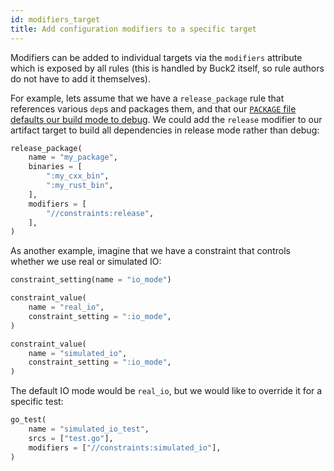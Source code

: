 ```yaml
---
id: modifiers_target
title: Add configuration modifiers to a specific target
---
```


Modifiers can be added to individual targets via the `modifiers` attribute which
is exposed by all rules (this is handled by Buck2 itself, so rule authors do not
have to add it themselves).

For example, lets assume that we have a `release_package` rule that references
various `dep`s and packages them, and that our
[`PACKAGE` file defaults our build mode to debug](./modifiers_package.md). We
could add the `release` modifier to our artifact target to build all
dependencies in release mode rather than debug:

```python
release_package(
    name = "my_package",
    binaries = [
        ":my_cxx_bin",
        ":my_rust_bin",
    ],
    modifiers = [
        "//constraints:release",
    ],
)
```

As another example, imagine that we have a constraint that controls whether we
use real or simulated IO:

```python
constraint_setting(name = "io_mode")

constraint_value(
    name = "real_io",
    constraint_setting = ":io_mode",
)

constraint_value(
    name = "simulated_io",
    constraint_setting = ":io_mode",
)
```

The default IO mode would be `real_io`, but we would like to override it for a
specific test:

```python
go_test(
    name = "simulated_io_test",
    srcs = ["test.go"],
    modifiers = ["//constraints:simulated_io"],
)
```
